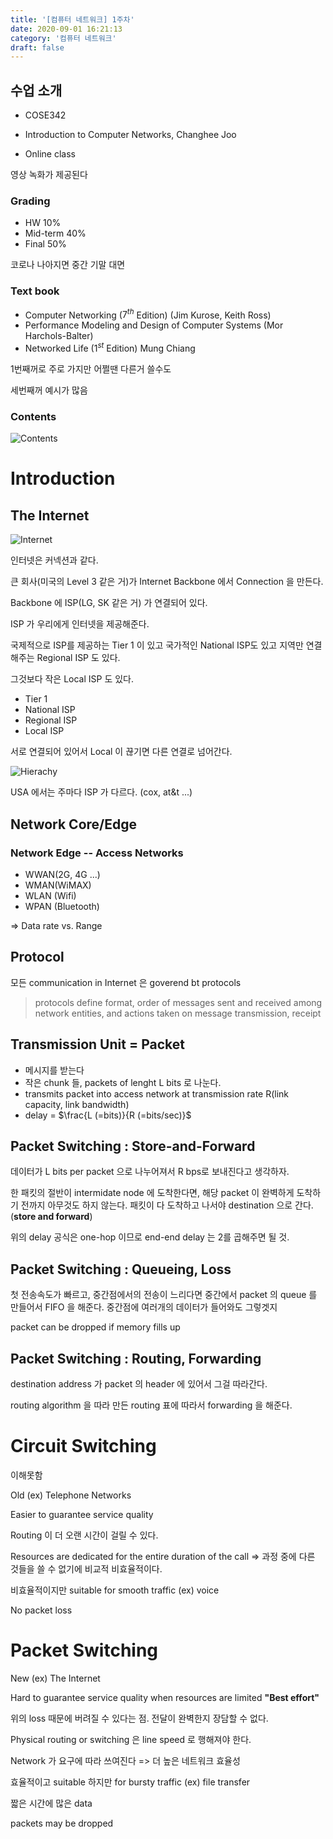 ```yaml
---
title: '[컴퓨터 네트워크] 1주차'
date: 2020-09-01 16:21:13
category: '컴퓨터 네트워크'
draft: false
---
```


## 수업 소개

- COSE342

- Introduction to Computer Networks, Changhee Joo

- Online class

영상 녹화가 제공된다

### Grading

- HW 10%
- Mid-term 40%
- Final 50%

코로나 나아지면 중간 기말 대면

### Text book

- Computer Networking ($7^{th}$ Edition) (Jim Kurose, Keith Ross)
- Performance Modeling and Design of Computer Systems (Mor Harchols-Balter)
- Networked Life ($1^{st}$ Edition) Mung Chiang

1번째꺼로 주로 가지만 어쩔땐 다른거 쓸수도

세번째꺼 예시가 많음

### Contents

![Contents](./files/content.PNG)

# Introduction

## The Internet

![Internet](./files/Internet.PNG)

인터넷은 커넥션과 같다.

큰 회사(미국의 Level 3 같은 거)가 Internet Backbone 에서 Connection 을 만든다.

Backbone 에 ISP(LG, SK 같은 거) 가 연결되어 있다.

ISP 가 우리에게 인터넷을 제공해준다.

국제적으로 ISP를 제공하는 Tier 1 이 있고 국가적인 National ISP도 있고 지역만 연결해주는 Regional ISP 도 있다.

그것보다 작은 Local ISP 도 있다.

- Tier 1
- National ISP
- Regional ISP
- Local ISP

서로 연결되어 있어서 Local 이 끊기면 다른 연결로 넘어간다.

![Hierachy](./files/hierarchy.PNG)

USA 에서는 주마다 ISP 가 다르다. (cox, at&t ...)

## Network Core/Edge

### Network Edge -- Access Networks

- WWAN(2G, 4G ...)
- WMAN(WiMAX)
- WLAN (Wifi)
- WPAN (Bluetooth)

=> Data rate vs. Range

## Protocol

모든 communication in Internet 은 goverend bt protocols

> protocols define format, order of messages sent and received among network entities, and actions taken on message transmission, receipt

## Transmission Unit = Packet

- 메시지를 받는다
- 작은 chunk 들, packets of lenght L bits 로 나눈다.
- transmits packet into access network at transmission rate R(link capacity, link bandwidth)
- delay = $\frac{L (=bits)}{R (=bits/sec)}$

## Packet Switching : Store-and-Forward

데이터가 L bits per packet 으로 나누어져서 R bps로 보내진다고 생각하자.

한 패킷의 절반이 intermidate node 에 도착한다면, 해당 packet 이 완벽하게 도착하기 전까지 아무것도 하지 않는다. 패킷이 다 도착하고 나서야 destination 으로 간다.(**store and forward**)

위의 delay 공식은 one-hop 이므로 end-end delay 는 2를 곱해주면 될 것.

## Packet Switching : Queueing, Loss

첫 전송속도가 빠르고, 중간점에서의 전송이 느리다면 중간에서 packet 의 queue 를 만들어서 FIFO 을 해준다. 중간점에 여러개의 데이터가 들어와도 그렇겟지

packet can be dropped if memory fills up

## Packet Switching : Routing, Forwarding

destination address 가 packet 의 header 에 있어서 그걸 따라간다.

routing algorithm 을 따라 만든 routing 표에 따라서 forwarding 을 해준다.

# Circuit Switching

이해못함

Old (ex) Telephone Networks

Easier to guarantee service quality

Routing 이 더 오랜 시간이 걸릴 수 있다.

Resources are dedicated for the entire duration of the call
=> 과정 중에 다른 것들을 쓸 수 없기에 비교적 비효율적이다.

비효율적이지만 suitable for smooth traffic (ex) voice

No packet loss

# Packet Switching

New (ex) The Internet

Hard to guarantee service quality when resources are limited
**"Best effort"**

위의 loss 때문에 버려질 수 있다는 점. 전달이 완벽한지 장담할 수 없다.

Physical routing or switching 은 line speed 로 행해져야 한다.

Network 가 요구에 따라 쓰여진다 => 더 높은 네트워크 효율성

효율적이고 suitable 하지만 for bursty traffic (ex) file transfer

짧은 시간에 많은 data

packets may be dropped
